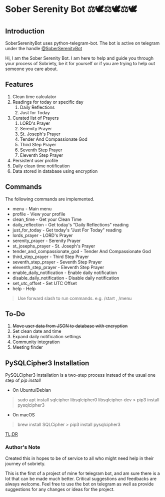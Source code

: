 
# Sober Serenity Bot ⚖️🕊⚖️🕊⚖️🕊️  
## Introduction  
SoberSerenityBot uses python-telegram-bot. The bot is active on telegram under the handle [@SoberSerenityBot](https://t.me/SoberSerenityBot)    
    
Hi, I am the Sober Serenity Bot. I am here to help and guide you through your process of Sobriety, be it for yourself or if you are trying to help out someone you care about.  
    
## Features  
1. Clean time calculator    
2. Readings for today or specific day    
   1. Daily Reflections    
   2. Just for Today    
3. Curated list of Prayers    
   1. LORD's Prayer    
   2. Serenity Prayer    
   3. St. Joseph's Prayer    
   4. Tender And Compassionate God    
   5. Third Step Prayer    
   6. Seventh Step Prayer    
   7. Eleventh Step Prayer    
4. Persistent user profile    
5. Daily clean time notification    
6. Data stored in database using encryption  
    
    
## Commands  
The following commands are implemented.    
    
- menu - Main menu    
- profile - View your profile    
- clean_time - Get your Clean Time    
- daily_reflection - Get today's "Daily Reflections" reading    
- just_for_today - Get today's "Just For Today" reading    
- lords_prayer - LORD's Prayer    
- serenity_prayer - Serenity Prayer    
- st_josephs_prayer - St. Joseph's Prayer    
- tender_and_compassionate_god - Tender And Compassionate God    
- third_step_prayer - Third Step Prayer    
- seventh_step_prayer - Seventh Step Prayer    
- eleventh_step_prayer - Eleventh Step Prayer     
- enable_daily_notification - Enable daily notification    
- disable_daily_notification - Disable daily notification    
- set_utc_offset - Set UTC Offset    
- help - Help      
> Use forward slash to run commands. e.g. /start , /menu    

## To-Do  
 1. <s>Move user data from JSON to database with encryption</s>  
2. Set clean date and time     
3. Expand daily notification settings    
4. Community integration    
5. Meeting finder    
    
## PySQLCipher3 Installation  
PySQLCipher3 installation is a two-step process instead of the usual one step of <i>pip install</i>    
- On Ubuntu/Debian  
> sudo apt install sqlcipher libsqlcipher0 libsqlcipher-dev > pip3 install pysqlcipher3   

- On macOS    
> brew install SQLCipher > pip3 install pysqlcipher3   

[TL;DR](https://stackoverflow.com/questions/55446420/issue-in-installing-pysqlcipher3)  
    
### Author's Note  
Created this in hopes to be of service to all who might need help in their journey of sobriety.     
    
This is the first of a project of mine for telegram bot, and am sure there is a lot that can be made much better. Critical suggestions and feedbacks are always welcome. Feel free to use the bot on telegram as well as provide suggestions for any changes or ideas for the project.  